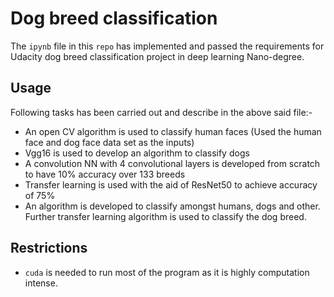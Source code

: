 # Dog breed classification
The `ipynb` file in this `repo` has implemented and passed the requirements for Udacity dog breed classification project in deep learning Nano-degree.

## Usage
Following tasks has been carried out and describe in the above said file:-

- An open CV algorithm is used to classify human faces (Used the human face and dog face data set as the inputs)
- Vgg16 is used to develop an algorithm to classify dogs 
- A convolution NN with 4 convolutional layers is developed from scratch to have 10% accuracy over 133 breeds
- Transfer learning is used with the aid of ResNet50 to achieve accuracy of 75%
- An algorithm is developed to classify amongst humans, dogs and other. Further transfer learning algorithm is used to classify the dog breed.

## Restrictions

- `cuda` is needed to run most of the program as it is highly computation intense.
